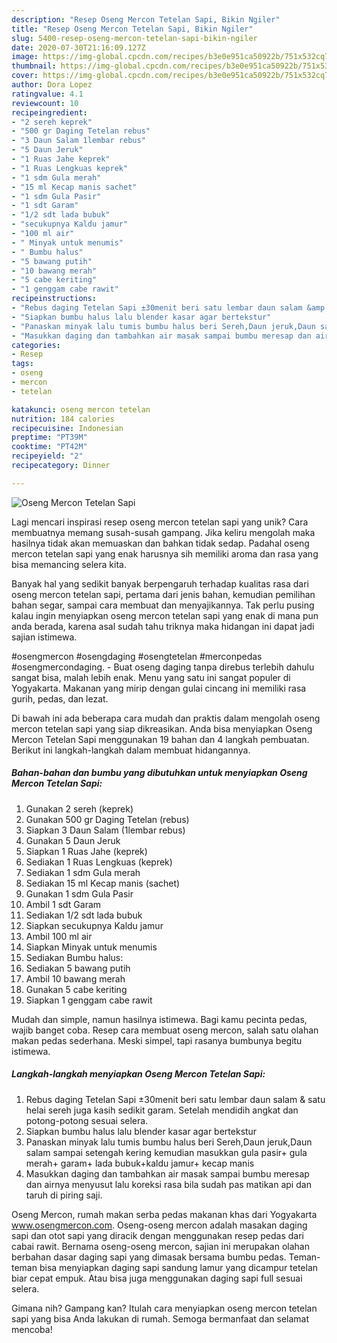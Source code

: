 ```yaml
---
description: "Resep Oseng Mercon Tetelan Sapi, Bikin Ngiler"
title: "Resep Oseng Mercon Tetelan Sapi, Bikin Ngiler"
slug: 5400-resep-oseng-mercon-tetelan-sapi-bikin-ngiler
date: 2020-07-30T21:16:09.127Z
image: https://img-global.cpcdn.com/recipes/b3e0e951ca50922b/751x532cq70/oseng-mercon-tetelan-sapi-foto-resep-utama.jpg
thumbnail: https://img-global.cpcdn.com/recipes/b3e0e951ca50922b/751x532cq70/oseng-mercon-tetelan-sapi-foto-resep-utama.jpg
cover: https://img-global.cpcdn.com/recipes/b3e0e951ca50922b/751x532cq70/oseng-mercon-tetelan-sapi-foto-resep-utama.jpg
author: Dora Lopez
ratingvalue: 4.1
reviewcount: 10
recipeingredient:
- "2 sereh keprek"
- "500 gr Daging Tetelan rebus"
- "3 Daun Salam 1lembar rebus"
- "5 Daun Jeruk"
- "1 Ruas Jahe keprek"
- "1 Ruas Lengkuas keprek"
- "1 sdm Gula merah"
- "15 ml Kecap manis sachet"
- "1 sdm Gula Pasir"
- "1 sdt Garam"
- "1/2 sdt lada bubuk"
- "secukupnya Kaldu jamur"
- "100 ml air"
- " Minyak untuk menumis"
- " Bumbu halus"
- "5 bawang putih"
- "10 bawang merah"
- "5 cabe keriting"
- "1 genggam cabe rawit"
recipeinstructions:
- "Rebus daging Tetelan Sapi ±30menit beri satu lembar daun salam &amp; satu helai sereh juga kasih sedikit garam. Setelah mendidih angkat dan potong-potong sesuai selera."
- "Siapkan bumbu halus lalu blender kasar agar bertekstur"
- "Panaskan minyak lalu tumis bumbu halus beri Sereh,Daun jeruk,Daun salam sampai setengah kering kemudian masukkan gula pasir+ gula merah+ garam+ lada bubuk+kaldu jamur+ kecap manis"
- "Masukkan daging dan tambahkan air masak sampai bumbu meresap dan airnya menyusut lalu koreksi rasa bila sudah pas matikan api dan taruh di piring saji."
categories:
- Resep
tags:
- oseng
- mercon
- tetelan

katakunci: oseng mercon tetelan 
nutrition: 184 calories
recipecuisine: Indonesian
preptime: "PT39M"
cooktime: "PT42M"
recipeyield: "2"
recipecategory: Dinner

---
```



![Oseng Mercon Tetelan Sapi](https://img-global.cpcdn.com/recipes/b3e0e951ca50922b/751x532cq70/oseng-mercon-tetelan-sapi-foto-resep-utama.jpg)

Lagi mencari inspirasi resep oseng mercon tetelan sapi yang unik? Cara membuatnya memang susah-susah gampang. Jika keliru mengolah maka hasilnya tidak akan memuaskan dan bahkan tidak sedap. Padahal oseng mercon tetelan sapi yang enak harusnya sih memiliki aroma dan rasa yang bisa memancing selera kita.

Banyak hal yang sedikit banyak berpengaruh terhadap kualitas rasa dari oseng mercon tetelan sapi, pertama dari jenis bahan, kemudian pemilihan bahan segar, sampai cara membuat dan menyajikannya. Tak perlu pusing kalau ingin menyiapkan oseng mercon tetelan sapi yang enak di mana pun anda berada, karena asal sudah tahu triknya maka hidangan ini dapat jadi sajian istimewa.

#osengmercon #osengdaging #osengtetelan #merconpedas #osengmercondaging. - Buat oseng daging tanpa direbus terlebih dahulu sangat bisa, malah lebih enak. Menu yang satu ini sangat populer di Yogyakarta. Makanan yang mirip dengan gulai cincang ini memiliki rasa gurih, pedas, dan lezat.


Di bawah ini ada beberapa cara mudah dan praktis dalam mengolah oseng mercon tetelan sapi yang siap dikreasikan. Anda bisa menyiapkan Oseng Mercon Tetelan Sapi menggunakan 19 bahan dan 4 langkah pembuatan. Berikut ini langkah-langkah dalam membuat hidangannya.

<!--inarticleads1-->

##### Bahan-bahan dan bumbu yang dibutuhkan untuk menyiapkan Oseng Mercon Tetelan Sapi:

1. Gunakan 2 sereh (keprek)
1. Gunakan 500 gr Daging Tetelan (rebus)
1. Siapkan 3 Daun Salam (1lembar rebus)
1. Gunakan 5 Daun Jeruk
1. Siapkan 1 Ruas Jahe (keprek)
1. Sediakan 1 Ruas Lengkuas (keprek)
1. Sediakan 1 sdm Gula merah
1. Sediakan 15 ml Kecap manis (sachet)
1. Gunakan 1 sdm Gula Pasir
1. Ambil 1 sdt Garam
1. Sediakan 1/2 sdt lada bubuk
1. Siapkan secukupnya Kaldu jamur
1. Ambil 100 ml air
1. Siapkan  Minyak untuk menumis
1. Sediakan  Bumbu halus:
1. Sediakan 5 bawang putih
1. Ambil 10 bawang merah
1. Gunakan 5 cabe keriting
1. Siapkan 1 genggam cabe rawit


Mudah dan simple, namun hasilnya istimewa. Bagi kamu pecinta pedas, wajib banget coba. Resep cara membuat oseng mercon, salah satu olahan makan pedas sederhana. Meski simpel, tapi rasanya bumbunya begitu istimewa. 

<!--inarticleads2-->

##### Langkah-langkah menyiapkan Oseng Mercon Tetelan Sapi:

1. Rebus daging Tetelan Sapi ±30menit beri satu lembar daun salam &amp; satu helai sereh juga kasih sedikit garam. Setelah mendidih angkat dan potong-potong sesuai selera.
1. Siapkan bumbu halus lalu blender kasar agar bertekstur
1. Panaskan minyak lalu tumis bumbu halus beri Sereh,Daun jeruk,Daun salam sampai setengah kering kemudian masukkan gula pasir+ gula merah+ garam+ lada bubuk+kaldu jamur+ kecap manis
1. Masukkan daging dan tambahkan air masak sampai bumbu meresap dan airnya menyusut lalu koreksi rasa bila sudah pas matikan api dan taruh di piring saji.


Oseng Mercon, rumah makan serba pedas makanan khas dari Yogyakarta www.osengmercon.com. Oseng-oseng mercon adalah masakan daging sapi dan otot sapi yang diracik dengan menggunakan resep pedas dari cabai rawit. Bernama oseng-oseng mercon, sajian ini merupakan olahan berbahan dasar daging sapi yang dimasak bersama bumbu pedas. Teman-teman bisa menyiapkan daging sapi sandung lamur yang dicampur tetelan biar cepat empuk. Atau bisa juga menggunakan daging sapi full sesuai selera. 

Gimana nih? Gampang kan? Itulah cara menyiapkan oseng mercon tetelan sapi yang bisa Anda lakukan di rumah. Semoga bermanfaat dan selamat mencoba!
